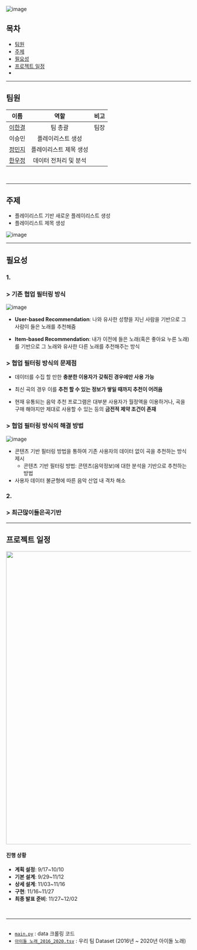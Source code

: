 ![image](https://user-images.githubusercontent.com/45448731/100836430-a14e0500-34b2-11eb-915f-1a19cbf82169.png)
<br>

## 목차  
- [팀원](#팀원)  
- [주제](#주제)  
- [필요성](#필요성)  
- [프로젝트 일정](#프로젝트-일정)   
- 
---
## 팀원 
이름|역할|비고 
:---:|:---:|:---:
[이한결](https://github.com/gyeoldere)|팀 총괄|팀장
이승민|플레이리스트 생성|
[정민지](https://github.com/minji-o-j)|플레이리스트 제목 생성|
[한우정](https://github.com/dnwjddl)|데이터 전처리 및 분석|
<br>

---
## 주제
- 플레이리스트 기반 새로운 플레이리스트 생성
- 플레이리스트 제목 생성  

![image](https://user-images.githubusercontent.com/45448731/96713427-88463480-13db-11eb-9f64-14eeeeabc5ab.png)
<br>

---
## 필요성
### 1.
### > 기존 협업 필터링 방식  
![image](https://user-images.githubusercontent.com/45448731/100837868-c479b400-34b4-11eb-889b-80328ec81f26.png)
- **User-based Recommendation**: 나와 유사한 성향을 지닌 사람을 기반으로 그 사람이 들은 노래를 추천해줌  

- **Item-based Recommendation**: 내가 이전에 들은 노래(혹은 좋아요 누른 노래)를 기반으로 그 노래와 유사한 다른 노래를 추천해주는 방식

### > 협업 필터링 방식의 문제점
- 데이터를 수집 할 만한 **충분한 이용자가 갖춰진 경우에만 사용 가능**

- 최신 곡의 경우 이를 **추천 할 수 있는 정보가 쌓일 때까지 추천이 어려움**

- 현재 유통되는 음악 추천 프로그램은 대부분 사용자가 월정액을 이용하거나, 곡을 구매 해야지만 제대로 사용할 수 있는 등의 **금전적 제약 조건이 존재**

### > 협업 필터링 방식의 해결 방법
![image](https://user-images.githubusercontent.com/45448731/100839146-13284d80-34b7-11eb-8723-36f00391e244.png)
- 콘텐츠 기반 필터링 방법을 통하여 기존 사용자의 데이터 없이 곡을 추천하는 방식 제시
  - 콘텐츠 기반 필터링 방법: 콘텐츠(음악정보)에 대한 분석을 기반으로 추천하는 방법
- 사용자 데이터 불균형에 따른 음악 산업 내 격차 해소

### 2.
### > 최근많이들은곡기반 

---
## 프로젝트 일정
<img src="https://user-images.githubusercontent.com/45448731/100837059-cf801480-34b3-11eb-8021-3e142db708e8.png" width="800px"/>  

#### 진행 상황
- **계획 설정**: 9/17~10/10
- **기본 설계**: 9/29~11/12
- **상세 설계**: 11/03~11/16
- **구현**: 11/16~11/27
- **최종 발표 준비**: 11/27~12/02
<br>

---
## 
- [`main.py`](https://github.com/gyeoldere/MuTube/blob/master/main.py) : data 크롤링 코드   
- [`아이돌 노래_2016_2020.tsv`](https://github.com/gyeoldere/MuTube/blob/master/%EC%95%84%EC%9D%B4%EB%8F%8C%20%EB%85%B8%EB%9E%98_2016_2020.tsv) : 우리 팀 Dataset (2016년 ~ 2020년 아이돌 노래)
